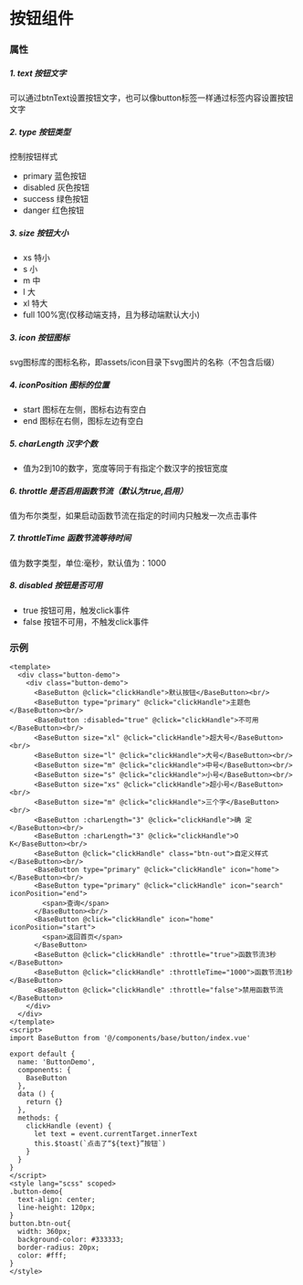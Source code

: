 # 按钮组件
### 属性
##### 1. text 按钮文字
可以通过btnText设置按钮文字，也可以像button标签一样通过标签内容设置按钮文字
##### 2. type 按钮类型
控制按钮样式
* primary 蓝色按钮
* disabled 灰色按钮
* success 绿色按钮
* danger 红色按钮
##### 3. size 按钮大小
* xs 特小
* s 小
* m 中
* l 大
* xl 特大
* full 100%宽(仅移动端支持，且为移动端默认大小)
##### 3. icon 按钮图标
svg图标库的图标名称，即assets/icon目录下svg图片的名称（不包含后缀）
##### 4. iconPosition 图标的位置
* start 图标在左侧，图标右边有空白
* end 图标在右侧，图标左边有空白
##### 5. charLength 汉字个数
* 值为2到10的数字，宽度等同于有指定个数汉字的按钮宽度
##### 6. throttle 是否启用函数节流（默认为true,启用）
值为布尔类型，如果启动函数节流在指定的时间内只触发一次点击事件
##### 7. throttleTime 函数节流等待时间
值为数字类型，单位:毫秒，默认值为：1000
##### 8. disabled 按钮是否可用
* true 按钮可用，触发click事件
* false 按钮不可用，不触发click事件

### 示例
```
<template>
  <div class="button-demo">
    <div class="button-demo">
      <BaseButton @click="clickHandle">默认按钮</BaseButton><br/>
      <BaseButton type="primary" @click="clickHandle">主题色</BaseButton><br/>
      <BaseButton :disabled="true" @click="clickHandle">不可用</BaseButton><br/>
      <BaseButton size="xl" @click="clickHandle">超大号</BaseButton><br/>
      <BaseButton size="l" @click="clickHandle">大号</BaseButton><br/>
      <BaseButton size="m" @click="clickHandle">中号</BaseButton><br/>
      <BaseButton size="s" @click="clickHandle">小号</BaseButton><br/>
      <BaseButton size="xs" @click="clickHandle">超小号</BaseButton><br/>
      <BaseButton size="m" @click="clickHandle">三个字</BaseButton><br/>
      <BaseButton :charLength="3" @click="clickHandle">确 定</BaseButton><br/>
      <BaseButton :charLength="3" @click="clickHandle">O K</BaseButton><br/>
      <BaseButton @click="clickHandle" class="btn-out">自定义样式</BaseButton><br/>
      <BaseButton type="primary" @click="clickHandle" icon="home"></BaseButton><br/>
      <BaseButton type="primary" @click="clickHandle" icon="search" iconPosition="end">
        <span>查询</span>
      </BaseButton><br/>
      <BaseButton @click="clickHandle" icon="home" iconPosition="start">
        <span>返回首页</span>
      </BaseButton>
      <BaseButton @click="clickHandle" :throttle="true">函数节流3秒</BaseButton>
      <BaseButton @click="clickHandle" :throttleTime="1000">函数节流1秒</BaseButton>
      <BaseButton @click="clickHandle" :throttle="false">禁用函数节流</BaseButton>
    </div>
  </div>
</template>
<script>
import BaseButton from '@/components/base/button/index.vue'

export default {
  name: 'ButtonDemo',
  components: {
    BaseButton
  },
  data () {
    return {}
  },
  methods: {
    clickHandle (event) {
      let text = event.currentTarget.innerText
      this.$toast(`点击了“${text}”按钮`)
    }
  }
}
</script>
<style lang="scss" scoped>
.button-demo{
  text-align: center;
  line-height: 120px;
}
button.btn-out{
  width: 360px;
  background-color: #333333;
  border-radius: 20px;
  color: #fff;
}
</style>
```

